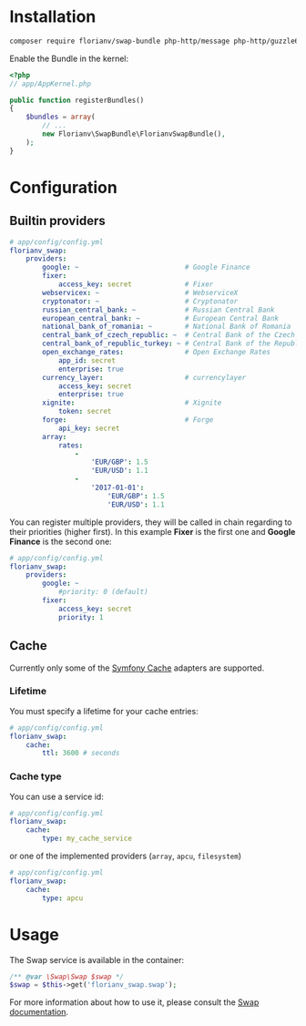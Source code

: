 # Installation

```bash
composer require florianv/swap-bundle php-http/message php-http/guzzle6-adapter
```

Enable the Bundle in the kernel:

``` php
<?php
// app/AppKernel.php

public function registerBundles()
{
    $bundles = array(
        // ...
        new Florianv\SwapBundle\FlorianvSwapBundle(),
    );
}
```

# Configuration

## Builtin providers

```yaml
# app/config/config.yml
florianv_swap:
    providers:
        google: ~                          # Google Finance  
        fixer:
            access_key: secret             # Fixer
        webservicex: ~                     # WebserviceX 
        cryptonator: ~                     # Cryptonator 
        russian_central_bank: ~            # Russian Central Bank
        european_central_bank: ~           # European Central Bank
        national_bank_of_romania: ~        # National Bank of Romania
        central_bank_of_czech_republic: ~  # Central Bank of the Czech Republic
        central_bank_of_republic_turkey: ~ # Central Bank of the Republic of Turkey
        open_exchange_rates:               # Open Exchange Rates
            app_id: secret
            enterprise: true 
        currency_layer:                    # currencylayer
            access_key: secret
            enterprise: true 
        xignite:                           # Xignite
            token: secret
        forge:                             # Forge
            api_key: secret
        array:
            rates:
                - 
                    'EUR/GBP': 1.5
                    'EUR/USD': 1.1
                - 
                    '2017-01-01':
                        'EUR/GBP': 1.5
                        'EUR/USD': 1.1
```

You can register multiple providers, they will be called in chain regarding to their priorities (higher first).
In this example __Fixer__ is the first one and __Google Finance__ is the second one:

```yaml
# app/config/config.yml
florianv_swap:
    providers:
        google: ~
            #priority: 0 (default)
        fixer: 
            access_key: secret
            priority: 1
```

## Cache

Currently only some of the [Symfony Cache](https://symfony.com/doc/current/components/cache.html#available-simple-cache-psr-16-classes) adapters are supported.

### Lifetime

You must specify a lifetime for your cache entries:

```yaml
# app/config/config.yml
florianv_swap:
    cache:
        ttl: 3600 # seconds
```

### Cache type

You can use a service id:

```yaml
# app/config/config.yml
florianv_swap:
    cache:
        type: my_cache_service
```

or one of the implemented providers (`array`, `apcu`, `filesystem`)

```yaml
# app/config/config.yml
florianv_swap:
    cache:
        type: apcu
```

# Usage

The Swap service is available in the container:

```php
/** @var \Swap\Swap $swap */
$swap = $this->get('florianv_swap.swap');
```

For more information about how to use it, please consult the [Swap documentation](https://github.com/florianv/swap).

